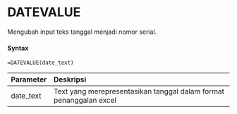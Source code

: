 # DATEVALUE

Mengubah input teks tanggal menjadi nomor serial.

#### Syntax

```text
=DATEVALUE(date_text)
```

| Parameter | Deskripsi |
| :--- | :--- |
| date_text | Text yang merepresentasikan tanggal dalam format penanggalan excel |